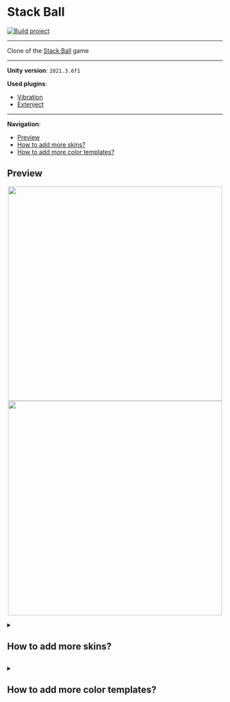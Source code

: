 # Stack Ball
[![Build project](https://github.com/Edward-Khaymanov/Stack-Ball/actions/workflows/main.yml/badge.svg)](https://github.com/Edward-Khaymanov/Stack-Ball/actions/workflows/main.yml)
___


Clone of the [Stack Ball](https://play.google.com/store/apps/details?id=com.azurgames.stackball) game

___
**Unity version**: `2021.3.6f1`

**Used plugins**:
- [Vibration](https://github.com/BenoitFreslon/Vibration)
- [Extenject](https://github.com/Mathijs-Bakker/Extenject)
___

**Navigation**:
- [Preview](#preview)
- [How to add more skins?](#how-to-add-more-skins)
- [How to add more color templates?](how-to-add-more-color-templates)

## Preview

<p align="center">
	<img src ="https://user-images.githubusercontent.com/104985307/210295097-39c69efd-08e2-4818-82e1-ca84da97b744.gif" height="500">
	<img src ="https://user-images.githubusercontent.com/104985307/210384086-6be4f65d-4e09-4183-8fa8-11f0670a3af8.gif" height="500">
</p>

<details>
<summary><h2>How to add more skins?<h2></summary>
 
### STEP 1. Create material for your skin

:warning: YOU CAN SKIP THIS STEP AND PICK `DefaultBallSkin` IN NEXT STEP

1. Go to `\_Project\Materials\Skins\`
2. Create a new material and select `Custom/BallSkin` shader
3. Customize your material

![CreateMaterial](https://user-images.githubusercontent.com/104985307/210307277-4c48f4bb-465c-4e16-abaa-00ab94404b31.gif)

### STEP 2. CREATE AND SETUP SKIN

1. Go to `\_Project\Templates\Ball Skins\`
2. Right click => Create => Ball Skin
3. Сustomize your skin
	- **Skin** - pick mesh for your skin
	- **Material** - pick `DefaultBallSkin` if you dont create you own
	- **Store icon** - icon which represent your skin in store
	- **Use Material color** 
		- `true` - take color from material
		- `false` - take color from level color palette
	- **Is Unlocked**
		- `true` - you can pick this skin in store
		- `false` - you can't
	- **Store Order** - order in the store
4. Set Addresable checkbox enabled

![CreateSkin](https://user-images.githubusercontent.com/104985307/210375724-53fb4a53-0d26-40b3-8ff4-22738bd80ade.gif)

### STEP 3. SETUP ADDRESABLES

1. In the navigation bar, click Window => Asset Management => Addresables => Groups
2. Find your skin, right click => Simplify Addresable Names
3. In label column select `Ballskin`
4. Move skin to `BallSkins` group

![SetupAddresables](https://user-images.githubusercontent.com/104985307/210376311-3969fc3e-830c-46f5-82a6-795ea18cd45b.gif)

### STEP 4. Play

![Play](https://user-images.githubusercontent.com/104985307/210376543-6536b9d7-0e80-4e6d-b5bb-fea2760915bf.gif)

</details>

<details>
<summary><h2>How to add more color templates?<h2></summary>

1. Go to `_Project\Templates\Color Palettes`
2. Right click => Create => Color Palette
3. Customize:
	- **Main** - color for skin and trail, which use default material. Also progress bar color.
	- **Platform** - gradient for platforms. Sets colors from bottom to top.
	- **Background** - gradient for skybox. Sets colors from top to bottom.
4. Set Addresable checkbox enabled. Сonfigure to use Addresables as in [step 3 of adding the skin](#step-3-setup-addresables)

</details>

	
	
	
	
	
	
	
	
